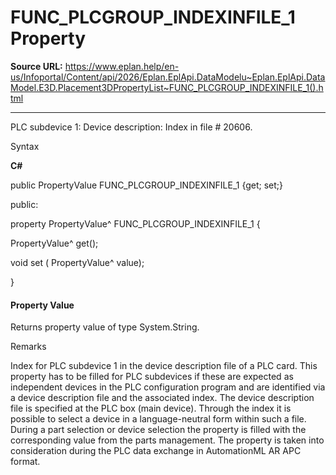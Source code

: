 # FUNC_PLCGROUP_INDEXINFILE_1 Property

**Source URL:** https://www.eplan.help/en-us/Infoportal/Content/api/2026/Eplan.EplApi.DataModelu~Eplan.EplApi.DataModel.E3D.Placement3DPropertyList~FUNC_PLCGROUP_INDEXINFILE_1().html

---

PLC subdevice 1: Device description: Index in file # 20606.

Syntax

**C#**



public PropertyValue FUNC_PLCGROUP_INDEXINFILE_1 {get; set;}

public:

property PropertyValue^ FUNC_PLCGROUP_INDEXINFILE_1 {

   PropertyValue^ get();

   void set (    PropertyValue^ value);

}


#### Property Value

Returns property value of type System.String.

Remarks

Index for PLC subdevice 1 in the device description file of a PLC card. This property has to be filled for PLC subdevices if these are expected as independent devices in the PLC configuration program and are identified via a device description file and the associated index. The device description file is specified at the PLC box (main device). Through the index it is possible to select a device in a language-neutral form within such a file. During a part selection or device selection the property is filled with the corresponding value from the parts management. The property is taken into consideration during the PLC data exchange in AutomationML AR APC format.
